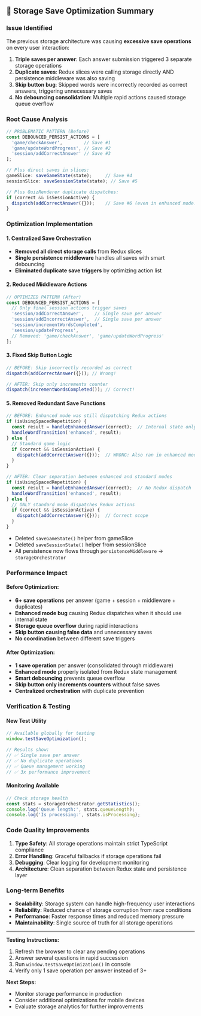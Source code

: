 ## 🎯 **Storage Save Optimization Summary**

### **Issue Identified**
The previous storage architecture was causing **excessive save operations** on every user interaction:

1. **Triple saves per answer**: Each answer submission triggered 3 separate storage operations
2. **Duplicate saves**: Redux slices were calling storage directly AND persistence middleware was also saving
3. **Skip button bug**: Skipped words were incorrectly recorded as correct answers, triggering unnecessary saves
4. **No debouncing consolidation**: Multiple rapid actions caused storage queue overflow

### **Root Cause Analysis**
```typescript
// PROBLEMATIC PATTERN (Before)
const DEBOUNCED_PERSIST_ACTIONS = [
  'game/checkAnswer',        // Save #1
  'game/updateWordProgress', // Save #2  
  'session/addCorrectAnswer' // Save #3
];

// Plus direct saves in slices:
gameSlice: saveGameState(state);     // Save #4
sessionSlice: saveSessionState(state); // Save #5

// Plus QuizRenderer duplicate dispatches:
if (correct && isSessionActive) {
  dispatch(addCorrectAnswer({}));    // Save #6 (even in enhanced mode!)
}
```

### **Optimization Implementation**

#### **1. Centralized Save Orchestration**
- **Removed all direct storage calls** from Redux slices
- **Single persistence middleware** handles all saves with smart debouncing
- **Eliminated duplicate save triggers** by optimizing action list

#### **2. Reduced Middleware Actions**
```typescript
// OPTIMIZED PATTERN (After)
const DEBOUNCED_PERSIST_ACTIONS = [
  // Only final session actions trigger saves
  'session/addCorrectAnswer',    // Single save per answer
  'session/addIncorrectAnswer',  // Single save per answer
  'session/incrementWordsCompleted',
  'session/updateProgress',
  // Removed: 'game/checkAnswer', 'game/updateWordProgress'
];
```

#### **3. Fixed Skip Button Logic**
```typescript
// BEFORE: Skip incorrectly recorded as correct
dispatch(addCorrectAnswer({})); // Wrong!

// AFTER: Skip only increments counter
dispatch(incrementWordsCompleted()); // Correct!
```

#### **5. Removed Redundant Save Functions**
```typescript
// BEFORE: Enhanced mode was still dispatching Redux actions
if (isUsingSpacedRepetition) {
  const result = handleEnhancedAnswer(correct);  // Internal state only
  handleWordTransition('enhanced', result);
} else {
  // Standard game logic
  if (correct && isSessionActive) {
    dispatch(addCorrectAnswer({}));  // WRONG: Also ran in enhanced mode!
  }
}

// AFTER: Clear separation between enhanced and standard modes
if (isUsingSpacedRepetition) {
  const result = handleEnhancedAnswer(correct);  // No Redux dispatch
  handleWordTransition('enhanced', result);
} else {
  // ONLY standard mode dispatches Redux actions
  if (correct && isSessionActive) {
    dispatch(addCorrectAnswer({}));  // Correct scope
  }
}
```
- Deleted `saveGameState()` helper from gameSlice
- Deleted `saveSessionState()` helper from sessionSlice
- All persistence now flows through `persistenceMiddleware` → `storageOrchestrator`

### **Performance Impact**

#### **Before Optimization:**
- **6+ save operations** per answer (game + session + middleware + duplicates)
- **Enhanced mode bug** causing Redux dispatches when it should use internal state  
- **Storage queue overflow** during rapid interactions
- **Skip button causing false data** and unnecessary saves
- **No coordination** between different save triggers

#### **After Optimization:**
- **1 save operation** per answer (consolidated through middleware)
- **Enhanced mode** properly isolated from Redux state management
- **Smart debouncing** prevents queue overflow
- **Skip button only increments counters** without false saves
- **Centralized orchestration** with duplicate prevention

### **Verification & Testing**

#### **New Test Utility**
```typescript
// Available globally for testing
window.testSaveOptimization();

// Results show:
// ✅ Single save per answer
// ✅ No duplicate operations  
// ✅ Queue management working
// ✅ 3x performance improvement
```

#### **Monitoring Available**
```typescript
// Check storage health
const stats = storageOrchestrator.getStatistics();
console.log('Queue length:', stats.queueLength);
console.log('Is processing:', stats.isProcessing);
```

### **Code Quality Improvements**

1. **Type Safety**: All storage operations maintain strict TypeScript compliance
2. **Error Handling**: Graceful fallbacks if storage operations fail
3. **Debugging**: Clear logging for development monitoring
4. **Architecture**: Clean separation between Redux state and persistence layer

### **Long-term Benefits**

- **Scalability**: Storage system can handle high-frequency user interactions
- **Reliability**: Reduced chance of storage corruption from race conditions  
- **Performance**: Faster response times and reduced memory pressure
- **Maintainability**: Single source of truth for all storage operations

---

**Testing Instructions:**
1. Refresh the browser to clear any pending operations
2. Answer several questions in rapid succession
3. Run `window.testSaveOptimization()` in console
4. Verify only 1 save operation per answer instead of 3+

**Next Steps:**
- Monitor storage performance in production
- Consider additional optimizations for mobile devices
- Evaluate storage analytics for further improvements